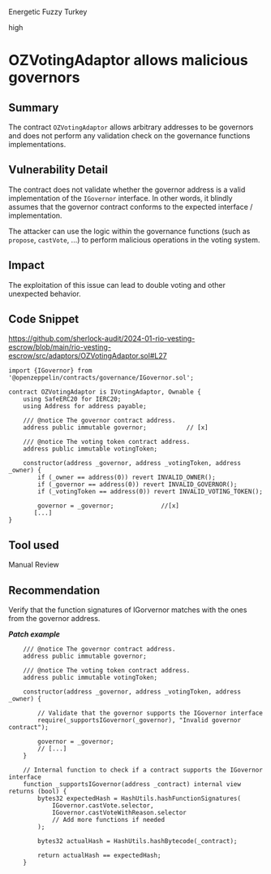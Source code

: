 Energetic Fuzzy Turkey

high

# OZVotingAdaptor allows malicious governors

## Summary
The contract `OZVotingAdaptor` allows arbitrary addresses to be governors and does not perform any validation check on the governance functions implementations.

## Vulnerability Detail
The contract does not validate whether the governor address is a valid implementation of the `IGovernor` interface. In other words, it blindly assumes that the governor contract conforms to the expected interface / implementation.

The attacker can use the logic within the governance functions (such as `propose`, `castVote`, ...) to perform malicious operations in the voting system.


## Impact
The exploitation of this issue can lead to double voting and other unexpected behavior.

## Code Snippet
https://github.com/sherlock-audit/2024-01-rio-vesting-escrow/blob/main/rio-vesting-escrow/src/adaptors/OZVotingAdaptor.sol#L27

```solidity
import {IGovernor} from '@openzeppelin/contracts/governance/IGovernor.sol';

contract OZVotingAdaptor is IVotingAdaptor, Ownable {
    using SafeERC20 for IERC20;
    using Address for address payable;

    /// @notice The governor contract address.
    address public immutable governor;           // [x]

    /// @notice The voting token contract address.
    address public immutable votingToken;

    constructor(address _governor, address _votingToken, address _owner) {
        if (_owner == address(0)) revert INVALID_OWNER();
        if (_governor == address(0)) revert INVALID_GOVERNOR();
        if (_votingToken == address(0)) revert INVALID_VOTING_TOKEN();

        governor = _governor;             //[x]
       [...]
}
```


## Tool used

Manual Review

## Recommendation
Verify that the function signatures of IGorvernor matches with the ones from the governor address.

***Patch example***
```solidity
    /// @notice The governor contract address.
    address public immutable governor;

    /// @notice The voting token contract address.
    address public immutable votingToken;

    constructor(address _governor, address _votingToken, address _owner) {

        // Validate that the governor supports the IGovernor interface
        require(_supportsIGovernor(_governor), "Invalid governor contract");

        governor = _governor;
        // [...]
    }

    // Internal function to check if a contract supports the IGovernor interface
    function _supportsIGovernor(address _contract) internal view returns (bool) {
        bytes32 expectedHash = HashUtils.hashFunctionSignatures(
            IGovernor.castVote.selector, 
            IGovernor.castVoteWithReason.selector
            // Add more functions if needed
        );

        bytes32 actualHash = HashUtils.hashBytecode(_contract);

        return actualHash == expectedHash;
    }
```